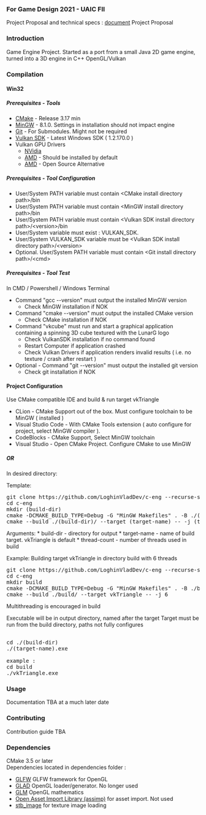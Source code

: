 ### For Game Design 2021 - UAIC FII 

Project Proposal and technical specs : 
[document](https://github.com/LoghinVladDev/c-eng/blob/master/GD_Loghin_Vlad-Andrei_Engine_ProjectProposal.docx) Project Proposal

### Introduction

Game Engine Project. Started as a port from a small Java 2D game engine, turned into a 
3D engine in C++ OpenGL/Vulkan

### Compilation

#### Win32
##### Prerequisites - Tools
* [CMake](https://cmake.org/download/) - Release 3.17 min
* [MinGW](https://sourceforge.net/projects/mingw-w64/files/Toolchains%20targetting%20Win32/Personal%20Builds/mingw-builds/installer/mingw-w64-install.exe/download) - 8.1.0. Settings in installation should not impact engine
* [Git](https://git-scm.com/download/win) - For Submodules. Might not be required 
* [Vulkan SDK](https://vulkan.lunarg.com/sdk/home) - Latest Windows SDK ( 1.2.170.0 )
* Vulkan GPU Drivers
    * [NVidia](https://developer.nvidia.com/vulkan-driver)
    * [AMD](https://www.amd.com/en/support) - Should be installed by default
    * [AMD](https://github.com/GPUOpen-Drivers/AMDVLK) - Open Source Alternative

##### Prerequisites - Tool Configuration
* User/System PATH variable must contain \<CMake install directory path\>/bin
* User/System PATH variable must contain \<MinGW install directory path\>/bin 
* User/System PATH variable must contain \<Vulkan SDK install directory path\>/\<version\>/bin
* User/System variable must exist : VULKAN_SDK. 
* User/System VULKAN_SDK variable must be \<Vulkan SDK install directory path\>/\<version\>
* Optional. User/System PATH variable must contain \<Git install directory path\>/\<cmd\>

##### Prerequisites - Tool Test
In CMD / Powershell / Windows Terminal
* Command "gcc --version" must output the installed MinGW version
  * Check MinGW installation if NOK
* Command "cmake --version" must output the installed CMake version
  * Check CMake installation if NOK
* Command "vkcube" must run and start a graphical application containing a spinning 3D cube textured with the LunarG logo
  * Check VulkanSDK installation if no command found
  * Restart Computer if application crashed  
  * Check Vulkan Drivers if application renders invalid results ( i.e. no texture / crash after restart )
* Optional - Command "git --version" must output the installed git version
  * Check git installation if NOK
    
#### Project Configuration

Use CMake compatible IDE and build & run target vkTriangle 
  * CLion - CMake Support out of the box. Must configure toolchain to be MinGW ( installed )
  * Visual Studio Code - With CMake Tools extension ( auto configure for project, select MinGW compiler ).
  * CodeBlocks - CMake Support, Select MinGW toolchain
  * Visual Studio - Open CMake Project. Configure CMake to use MinGW

##### OR

In desired directory:

Template:
<pre>
git clone https://github.com/LoghinVladDev/c-eng --recurse-submodules
cd c-eng
mkdir (build-dir)
cmake -DCMAKE_BUILD_TYPE=Debug -G "MinGW Makefiles" . -B ./(build-dir)/
cmake --build ./(build-dir)/ --target (target-name) -- -j (thread-count)
</pre>

Arguments: 
    * build-dir - directory for output
    * target-name - name of build target. vkTriangle is default
    * thread-count - number of threads used in build

Example: Building target vkTriangle in directory build with 6 threads
<pre>
git clone https://github.com/LoghinVladDev/c-eng --recurse-submodules
cd c-eng
mkdir build
cmake -DCMAKE_BUILD_TYPE=Debug -G "MinGW Makefiles" . -B ./build/
cmake --build ./build/ --target vkTriangle -- -j 6
</pre>

Multithreading is encouraged in build

Executable will be in output directory, named after the target
Target must be run from the build directory, paths not fully configures
<pre>

cd ./(build-dir)
./(target-name).exe

example : 
cd build
./vkTriangle.exe
</pre>

### Usage

Documentation TBA at a much later date

### Contributing

Contribution guide TBA 

### Dependencies 

CMake 3.5 or later\
Dependencies located in dependencies folder : 

 * [GLFW](https://github.com/glfw/glfw) GLFW framework for OpenGL
 * [GLAD](https://github.com/Dav1dde/glad) OpenGL loader/generator. No longer used
 * [GLM](https://github.com/g-truc/glm) OpenGL mathematics
 * [Open Asset Import Library (assimp)](https://github.com/assimp/assimp) for asset import. Not used
 * [stb\_image](https://github.com/nothings/stb) for texture image loading
